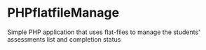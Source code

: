 # PHPflatfileManage
Simple PHP application that uses flat-files to manage the students' assessments list and completion status
